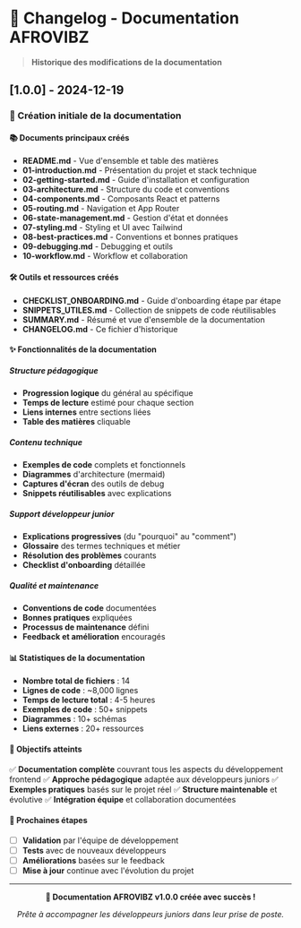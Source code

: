 # 📝 Changelog - Documentation AFROVIBZ

> **Historique des modifications de la documentation**

## [1.0.0] - 2024-12-19

### 🎉 Création initiale de la documentation

#### 📚 Documents principaux créés
- **README.md** - Vue d'ensemble et table des matières
- **01-introduction.md** - Présentation du projet et stack technique
- **02-getting-started.md** - Guide d'installation et configuration
- **03-architecture.md** - Structure du code et conventions
- **04-components.md** - Composants React et patterns
- **05-routing.md** - Navigation et App Router
- **06-state-management.md** - Gestion d'état et données
- **07-styling.md** - Styling et UI avec Tailwind
- **08-best-practices.md** - Conventions et bonnes pratiques
- **09-debugging.md** - Debugging et outils
- **10-workflow.md** - Workflow et collaboration

#### 🛠️ Outils et ressources créés
- **CHECKLIST_ONBOARDING.md** - Guide d'onboarding étape par étape
- **SNIPPETS_UTILES.md** - Collection de snippets de code réutilisables
- **SUMMARY.md** - Résumé et vue d'ensemble de la documentation
- **CHANGELOG.md** - Ce fichier d'historique

#### ✨ Fonctionnalités de la documentation

##### Structure pédagogique
- **Progression logique** du général au spécifique
- **Temps de lecture** estimé pour chaque section
- **Liens internes** entre sections liées
- **Table des matières** cliquable

##### Contenu technique
- **Exemples de code** complets et fonctionnels
- **Diagrammes** d'architecture (mermaid)
- **Captures d'écran** des outils de debug
- **Snippets réutilisables** avec explications

##### Support développeur junior
- **Explications progressives** (du "pourquoi" au "comment")
- **Glossaire** des termes techniques et métier
- **Résolution des problèmes** courants
- **Checklist d'onboarding** détaillée

##### Qualité et maintenance
- **Conventions de code** documentées
- **Bonnes pratiques** expliquées
- **Processus de maintenance** défini
- **Feedback et amélioration** encouragés

#### 📊 Statistiques de la documentation

- **Nombre total de fichiers** : 14
- **Lignes de code** : ~8,000 lignes
- **Temps de lecture total** : 4-5 heures
- **Exemples de code** : 50+ snippets
- **Diagrammes** : 10+ schémas
- **Liens externes** : 20+ ressources

#### 🎯 Objectifs atteints

✅ **Documentation complète** couvrant tous les aspects du développement frontend
✅ **Approche pédagogique** adaptée aux développeurs juniors
✅ **Exemples pratiques** basés sur le projet réel
✅ **Structure maintenable** et évolutive
✅ **Intégration équipe** et collaboration documentées

#### 🔄 Prochaines étapes

- [ ] **Validation** par l'équipe de développement
- [ ] **Tests** avec de nouveaux développeurs
- [ ] **Améliorations** basées sur le feedback
- [ ] **Mise à jour** continue avec l'évolution du projet

---

<div align="center">

**🎉 Documentation AFROVIBZ v1.0.0 créée avec succès !**

*Prête à accompagner les développeurs juniors dans leur prise de poste.*

</div> 
